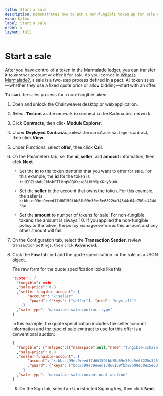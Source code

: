 ```yaml
---
title: Start a sale
description: Demonstrates how to put a non-fungible token up for sale using a conventional auction as the sale type.
menu: Sales
label: Start a sale
order: 5
layout: full
---
```


# Start a sale

After you have control of a token in the Marmalade ledger, you can transfer it to another account or offer it for sale.
As you learned in [What is Marmalade?](/build/nft-marmalade), a sale is a two-step process defined in a pact.
All token sales—whether they use a fixed quote price or allow bidding—start with an offer.

To start the sales process for a non-fungible token:

1. Open and unlock the Chainweaver desktop or web application.
2. Select **Testnet** as the network to connect to the Kadena test network.
3. Click **Contracts**, then click **Module Explorer**.
4. Under **Deployed Contracts**, select the `marmalade-v2.leger` contract, then click **View**.
5. Under Functions, select **offer**, then click **Call**. 
6. On the Parameters tab, set the **id**, **seller**, and **amount** information, then click **Next**.
   
   - Set the **id** to the token identifier that you want to offer for sale.
     For this example, the **id** for the token is `t:jEDZtohdLCkbsbFTlVrgVOQOYckgSLHHWQsXKry8jO0`.

   - Set the **seller** to the account that owns the token.
     For this example, the seller is `k:bbccc99ec9eeed17d60159fbb88b09e30ec5e63226c34544e64e750ba424d35e`.

   - Set the **amount** to number of tokens for sale.
     For non-fungible tokens, the amount is always 1.0. 
     If you applied the non-fungible policy to the token, the policy manager enforces this amount and any other amount will fail.

7. On the Configuration tab, select the **Transaction Sender**, review transaction settings, then click **Advanced**.
8. Click the **Raw** tab and add the quote specification for the sale as a JSON object.
   
   The raw form for the quote specification looks like this:
   
   ```json
   "quote" : {
     "fungible": coin
     ,"sale-price": 0.0
     ,"seller-fungible-account": {
          "account": "k:seller"
          ,"guard": {"keys": ["seller"], "pred": "keys-all"}
        }
     ,"sale-type": "marmalade-sale.contract-type"
   }
   ```
   
   In this example, the quote specification includes the seller account information and the type of sale contract to use for this offer is a conventional auction:
   
   ```json
   {
     "fungible": {"refSpec":[{"namespace":null,"name":"fungible-xchain-v1"},{"namespace":null,"name":"fungible-v2"}],"refName":{"namespace":null,"name":"coin"}}
     ,"sale-price": 0.0
     ,"seller-fungible-account": {
          "account": "k:bbccc99ec9eeed17d60159fbb88b09e30ec5e63226c34544e64e750ba424d35e"
          ,"guard": {"keys": ["bbccc99ec9eeed17d60159fbb88b09e30ec5e63226c34544e64e750ba424d35e"], "pred": "keys-all"}
        }
     ,"sale-type": "marmalade-sale.conventional-auction"
   }
   ```

   8. On the Sign tab, select an Unrestricted Signing key, then click **Next**.

